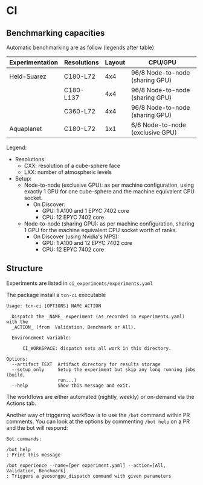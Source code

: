 # CI

## Benchmarking capacities

Automatic benchmarking are as follow (legends after table)

| Experimentation               | Resolutions | Layout | CPU/GPU                           |
| ----------------------------- | ----------- | ------ | --------------------------------- |
| Held-Suarez                   | C180-L72    | 4x4    | 96/8 Node-to-node (sharing GPU)   |
|                               | C180-L137   | 4x4    | 96/8 Node-to-node (sharing GPU)   |
|                               | C360-L72    | 4x4    | 96/8 Node-to-node (sharing GPU)   |
| Aquaplanet                    | C180-L72    | 1x1    | 6/6  Node-to-node (exclusive GPU) |

Legend:

* Resolutions:
  * CXX: resolution of a cube-sphere face
  * LXX: number of atmospheric levels
* Setup:
  * Node-to-node (exclusive GPU): as per machine configuration, using exactly 1 GPU for one cube-sphere and the machine equivalent CPU socket.
    * On Discover:
      * GPU: 1 A100 and 1 EPYC 7402 core
      * CPU: 12 EPYC 7402 core
  * Node-to-node (sharing GPU): as per machine configuration, sharing 1 GPU for the machine equivalent CPU socket worth of ranks.
    * On Discover (using Nvidia's MPS):
      * GPU: 1 A100 and 12 EPYC 7402 core
      * CPU: 12 EPYC 7402 core

## Structure

Experiments are listed in `ci_experiments/experiments.yaml`

The package install a `tcn-ci` executable

```text
Usage: tcn-ci [OPTIONS] NAME ACTION

  Dispatch the _NAME_ experiment (as recorded in experiments.yaml) with the
  _ACTION_ (from  Validation, Benchmark or All).

  Environement variable:

      CI_WORKSPACE: dispatch sets all work in this directory.

Options:
  --artifact TEXT  Artifact directory for results storage
  --setup_only     Setup the experiment but skip any long running jobs (build,
                   run...)
  --help           Show this message and exit.
```

The workflows are either automated (nightly, weekly) or on-demand via the Actions tab.

Another way of triggering workflow is to use the `/bot` command within PR comments.
You can look at the options by commenting `/bot help` on a PR and the bot will respond:

```text
Bot commands:

/bot help
: Print this message

/bot experience --name=[per experiment.yaml] --action=[All, Validation, Benchmark]
: Triggers a geosongpu_dispatch command with given parameters
```
